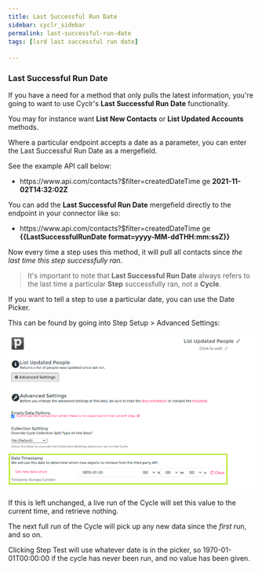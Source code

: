 ```yaml
---
title: Last Successful Run Date
sidebar: cyclr_sidebar
permalink: last-successful-run-date
tags: [lsrd last successful run date]

---
```


### Last Successful Run Date

If you have a need for a method that only pulls the latest information, you're going to want to use Cyclr's **Last Successful Run Date** functionality.

You may for instance want **List New Contacts** or **List Updated Accounts** methods.

Where a particular endpoint accepts a date as a parameter, you can enter the Last Successful Run Date as a mergefield.

See the example API call below:

* ht<span/>tps://ww<span/>w.api.com/contacts?$filter=createdDateTime ge **2021-11-02T14:32:02Z**

You can add the **Last Successful Run Date** mergefield directly to the endpoint in your connector like so:

* ht<span/>tps://ww<span/>w.api.com/contacts?$filter=createdDateTime ge **\{\{LastSuccessfulRunDate format=yyyy-MM-ddTHH:mm:ssZ\}\}**

Now every time a step uses this method, it will pull all contacts since *the last time this step successfully ran*.

> It's important to note that **Last Successful Run Date** always refers to the last time a particular **Step** successfully ran, not a **Cycle**.

If you want to tell a step to use a particular date, you can use the Date Picker.

This can be found by going into Step Setup > Advanced Settings:

![Date Picker](./images/datepicker.png)

If this is left unchanged, a live run of the Cycle will set this value to the current time, and retrieve nothing.

The next full run of the Cycle will pick up any new data since the *first* run, and so on.

Clicking Step Test will use whatever date is in the picker, so 1970-01-01T00:00:00 if the cycle has never been run, and no value has been given.
